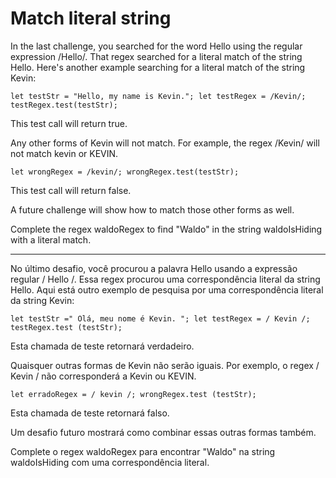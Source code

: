 # Match literal string

In the last challenge, you searched for the word Hello using the regular expression /Hello/. That regex searched for a literal match of the string Hello. Here's another example searching for a literal match of the string Kevin:

`let testStr = "Hello, my name is Kevin.";
let testRegex = /Kevin/;
testRegex.test(testStr);`

This test call will return true.

Any other forms of Kevin will not match. For example, the regex /Kevin/ will not match kevin or KEVIN.

`let wrongRegex = /kevin/;
wrongRegex.test(testStr);`

This test call will return false.

A future challenge will show how to match those other forms as well.

Complete the regex waldoRegex to find "Waldo" in the string waldoIsHiding with a literal match.

---

No último desafio, você procurou a palavra Hello usando a expressão regular / Hello /. Essa regex procurou uma correspondência literal da string Hello. Aqui está outro exemplo de pesquisa por uma correspondência literal da string Kevin:

`let testStr =" Olá, meu nome é Kevin. ";
let testRegex = / Kevin /;
testRegex.test (testStr); `

Esta chamada de teste retornará verdadeiro.

Quaisquer outras formas de Kevin não serão iguais. Por exemplo, o regex / Kevin / não corresponderá a Kevin ou KEVIN.

`let erradoRegex = / kevin /;
wrongRegex.test (testStr); `

Esta chamada de teste retornará falso.

Um desafio futuro mostrará como combinar essas outras formas também.

Complete o regex waldoRegex para encontrar "Waldo" na string waldoIsHiding com uma correspondência literal.